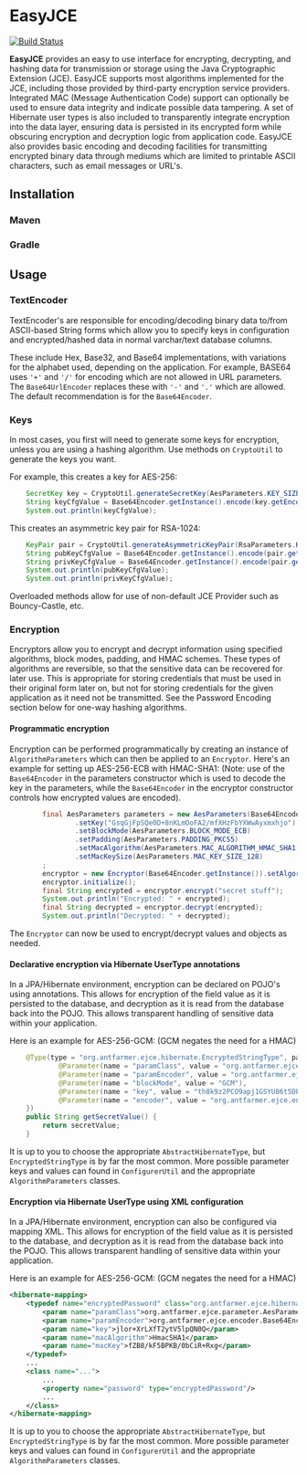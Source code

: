 # EasyJCE

[![Build Status](https://travis-ci.org/antfarmer/easyjce.svg?branch=master)](https://travis-ci.org/antfarmer/easyjce)

**EasyJCE** provides an easy to use interface for encrypting, decrypting, and hashing data for transmission or storage using the Java Cryptographic Extension (JCE). EasyJCE supports most algorithms implemented for the JCE, including those provided by third-party encryption service providers. Integrated MAC (Message Authentication Code) support can optionally be used to ensure data integrity and indicate possible data tampering. A set of Hibernate user types is also included to transparently integrate encryption into the data layer, ensuring data is persisted in its encrypted form while obscuring encryption and decryption logic from application code. EasyJCE also provides basic encoding and decoding facilities for transmitting encrypted binary data through mediums which are limited to printable ASCII characters, such as email messages or URL's.


## Installation
### Maven
### Gradle

## Usage

### TextEncoder
TextEncoder's are responsible for encoding/decoding binary data to/from ASCII-based String forms which allow you to specify keys in configuration and encrypted/hashed data in normal varchar/text database columns. 

These include Hex, Base32, and Base64 implementations, with variations for the alphabet used, depending on the application. For example, BASE64 uses `'+'` and `'/'` for encoding which are not allowed in URL parameters. The `Base64UrlEncoder` replaces these with `'-'` and `'.'` which are allowed. The default recommendation is for the `Base64Encoder`.

### Keys
In most cases, you first will need to generate some keys for encryption, unless you are using a hashing algorithm. Use methods on `CryptoUtil` to generate the keys you want.

For example, this creates a key for AES-256:
```java
	SecretKey key = CryptoUtil.generateSecretKey(AesParameters.KEY_SIZE_256, AesParameters.ALGORITHM_AES);
	String keyCfgValue = Base64Encoder.getInstance().encode(key.getEncoded());
	System.out.println(keyCfgValue);
```

This creates an asymmetric key pair for RSA-1024:
```java
	KeyPair pair = CryptoUtil.generateAsymmetricKeyPair(RsaParameters.KEY_SIZE_1024, RsaParameters.ALGORITHM_RSA);
	String pubKeyCfgValue = Base64Encoder.getInstance().encode(pair.getPublic().getEncoded());
	String privKeyCfgValue = Base64Encoder.getInstance().encode(pair.getPrivate().getEncoded());
	System.out.println(pubKeyCfgValue);
	System.out.println(privKeyCfgValue);
```
Overloaded methods allow for use of non-default JCE Provider such as Bouncy-Castle, etc.

### Encryption
Encryptors allow you to encrypt and decrypt information using specified algorithms, block modes, padding, and HMAC schemes. These types of 
algorithms are reversible, so that the sensitive data can be recovered for later use. This is appropriate for storing credentials that must be
used in their original form later on, but not for storing credentials for the given application as it need not be transmitted. See the 
Password Encoding section below for one-way hashing algorithms.

#### Programmatic encryption
Encryption can be performed programmatically by creating an instance of `AlgorithmParameters` which can then be applied to an `Encryptor`.
Here's an example for setting up AES-256-ECB with HMAC-SHA1:
(Note: use of the `Base64Encoder` in the parameters constructor which is used to decode the key in the parameters,
	while the `Base64Encoder` in the encryptor constructor controls how encrypted values are encoded).
```java
		final AesParameters parameters = new AesParameters(Base64Encoder.getInstance())
				.setKey("GsqGjFpSQe0D+8nKLmOoFA2/mfXHzFbYXWwAyxmxhjo")
				.setBlockMode(AesParameters.BLOCK_MODE_ECB)
				.setPadding(AesParameters.PADDING_PKCS5)
				.setMacAlgorithm(AesParameters.MAC_ALGORITHM_HMAC_SHA1)
				.setMacKeySize(AesParameters.MAC_KEY_SIZE_128)
		;
		encryptor = new Encryptor(Base64Encoder.getInstance()).setAlgorithmParameters(parameters);
		encryptor.initialize();
		final String encrypted = encryptor.encrypt("secret stuff");
		System.out.println("Encrypted: " + encrypted);
		final String decrypted = encryptor.decrypt(encrypted);
		System.out.println("Decrypted: " + decrypted);
```
The `Encryptor` can now be used to encrypt/decrypt values and objects as needed.

#### Declarative encryption via Hibernate UserType annotations
In a JPA/Hibernate environment, encryption can be declared on POJO's using annotations. This allows for encryption of the field value as it is persisted to the database, and decryption as it is read from the database back into the POJO. This allows transparent handling of sensitive data within your application.

Here is an example for AES-256-GCM: (GCM negates the need for a HMAC)
```java
	@Type(type = "org.antfarmer.ejce.hibernate.EncryptedStringType", parameters = {
			@Parameter(name = "paramClass", value = "org.antfarmer.ejce.parameter.AesParameters"),
			@Parameter(name = "paramEncoder", value = "org.antfarmer.ejce.encoder.Base64Encoder"),
			@Parameter(name = "blockMode", value = "GCM"),
			@Parameter(name = "key", value = "th8k9z2PCO9apj1GSYU86t5DP9dfmG7uRkfdGSWrnJ0"),
			@Parameter(name = "encoder", value = "org.antfarmer.ejce.encoder.Base64Encoder")
	})
	public String getSecretValue() {
		return secretValue;
	}
```
It is up to you to choose the appropriate `AbstractHibernateType`, but `EncryptedStringType` is by far the most common.
More possible parameter keys and values can found in `ConfigurerUtil` and the appropriate `AlgorithmParameters` classes.

#### Encryption via Hibernate UserType using XML configuration
In a JPA/Hibernate environment, encryption can also be configured via mapping XML. This allows for encryption of the field value as it is persisted to the database, and decryption as it is read from the database back into the POJO. This allows transparent handling of sensitive data within your application.

Here is an example for AES-256-GCM: (GCM negates the need for a HMAC)
```xml
<hibernate-mapping>
	<typedef name="encryptedPassword" class="org.antfarmer.ejce.hibernate.EncryptedStringType">
		<param name="paramClass">org.antfarmer.ejce.parameter.AesParameters</param>
		<param name="paramEncoder">org.antfarmer.ejce.encoder.Base64Encoder</param>
		<param name="key">jlor+XrLXfT2ytV5lpQN0Q</param>
		<param name="macAlgorithm">HmacSHA1</param>
		<param name="macKey">fZB8/kF5BPKB/0bCiR+Rxg</param>
	</typedef>
	...
	<class name="...">
		...
		<property name="password" type="encryptedPassword"/>
		...
	</class>
</hibernate-mapping>
```
It is up to you to choose the appropriate `AbstractHibernateType`, but `EncryptedStringType` is by far the most common.
More possible parameter keys and values can found in `ConfigurerUtil` and the appropriate `AlgorithmParameters` classes.

